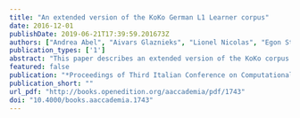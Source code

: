 ```yaml
---
title: "An extended version of the KoKo German L1 Learner corpus"
date: 2016-12-01
publishDate: 2019-06-21T17:39:59.201673Z
authors: ["Andrea Abel", "Aivars Glaznieks", "Lionel Nicolas", "Egon Stemle"]
publication_types: ['1']
abstract: "This paper describes an extended version of the KoKo corpus (version KoKo4, Dec 2015), a corpus of written German L1 learner texts from three different German-speaking regions in three different countries. The KoKo corpus is richly annotated with learner language features on different linguistic levels such as errors or other linguistic characteristics that are not deficit-oriented, and is enriched with a wide range of metadata. This paper complements a previous publication (Abel et al., 2014a) and reports on new textual metadata and lexical annotations and on the methods adopted for their manual annotation and linguistic analyses. It also briefly introduces some linguistic findings that have been derived from the corpus."
featured: false
publication: "*Proceedings of Third Italian Conference on Computational Linguistics (CLiC-it 2016) & Fifth Evaluation Campaign of Natural Language Processing and Speech Tools for Italian. Final Workshop (EVALITA 2016)*"
publication_short: ""
url_pdf: "http://books.openedition.org/aaccademia/pdf/1743"
doi: "10.4000/books.aaccademia.1743"
---
```


